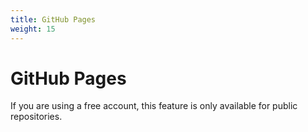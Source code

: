 ```yaml
---
title: GitHub Pages
weight: 15
---
```


# GitHub Pages

If you are using a free account, this feature is only available for public repositories.